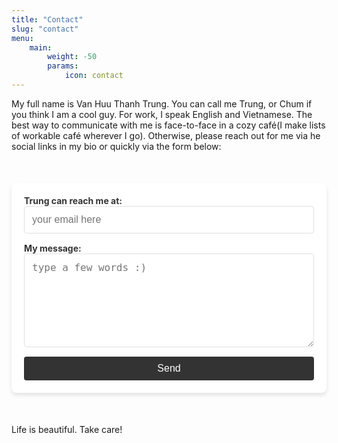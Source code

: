 ```yaml
---
title: "Contact"
slug: "contact"
menu:
    main:
        weight: -50
        params: 
            icon: contact
---
```


My full name is Van Huu Thanh Trung. You can call me Trung, or Chum if you think I am a cool guy. For work, I speak English and Vietnamese. The best way to communicate with me is face-to-face in a cozy café(I make lists of workable café wherever I go). Otherwise, please reach out for me via he social links in my bio or quickly via the form below:

<style>
    /* Form container */
    .contact-form {
        max-width: 500px;
        margin: 50px auto;
        padding: 20px;
        background-color: #fff;
        border-radius: 8px;
        box-shadow: 0 4px 6px rgba(0, 0, 0, 0.1);
    }

    /* Label styling */
    .contact-form label {
        display: block;
        margin-bottom: 15px;
        font-weight: bold;
        color: #333;
    }

    /* Input and Textarea styling */
    .contact-form input[type="email"],
    .contact-form textarea {
        width: 100%;
        padding: 12px;
        border: 1px solid #e1e1e1;
        border-radius: 4px;
        /* background-color: #f9f9f9; */
        font-size: 16px;
        transition: background-color 0.3s ease;
    }

    .contact-form input[type="email"]:focus,
    .contact-form textarea:focus {
        outline: none;
        background-color: #fff;
    }

    .contact-form textarea {
        height: 150px;
        resize: vertical;
    }

    /* Button styling */
    .contact-form button {
        display: block;
        width: 100%;
        padding: 10px;
        background-color: #333;
        color: #fff;
        border: none;
        border-radius: 4px;
        font-size: 16px;
        cursor: pointer;
        transition: background-color 0.3s ease;
    }

    .contact-form button:hover {
        background-color: #555;
    }
</style>

<form class="contact-form" action="https://formspree.io/f/myyqkryn" method="POST">
    <label>
        Trung can reach me at:
        <input type="email" name="email" placeholder="your email here">
    </label>
    <label>
        My message:
        <textarea name="message" placeholder="type a few words :)"></textarea>
    </label>
    <button type="submit">Send</button>
</form>



Life is beautiful. Take care!